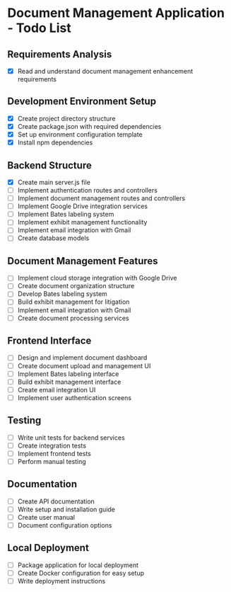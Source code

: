 # Document Management Application - Todo List

## Requirements Analysis
- [x] Read and understand document management enhancement requirements

## Development Environment Setup
- [x] Create project directory structure
- [x] Create package.json with required dependencies
- [x] Set up environment configuration template
- [x] Install npm dependencies

## Backend Structure
- [x] Create main server.js file
- [ ] Implement authentication routes and controllers
- [ ] Implement document management routes and controllers
- [ ] Implement Google Drive integration services
- [ ] Implement Bates labeling system
- [ ] Implement exhibit management functionality
- [ ] Implement email integration with Gmail
- [ ] Create database models

## Document Management Features
- [ ] Implement cloud storage integration with Google Drive
- [ ] Create document organization structure
- [ ] Develop Bates labeling system
- [ ] Build exhibit management for litigation
- [ ] Implement email integration with Gmail
- [ ] Create document processing services

## Frontend Interface
- [ ] Design and implement document dashboard
- [ ] Create document upload and management UI
- [ ] Implement Bates labeling interface
- [ ] Build exhibit management interface
- [ ] Create email integration UI
- [ ] Implement user authentication screens

## Testing
- [ ] Write unit tests for backend services
- [ ] Create integration tests
- [ ] Implement frontend tests
- [ ] Perform manual testing

## Documentation
- [ ] Create API documentation
- [ ] Write setup and installation guide
- [ ] Create user manual
- [ ] Document configuration options

## Local Deployment
- [ ] Package application for local deployment
- [ ] Create Docker configuration for easy setup
- [ ] Write deployment instructions
